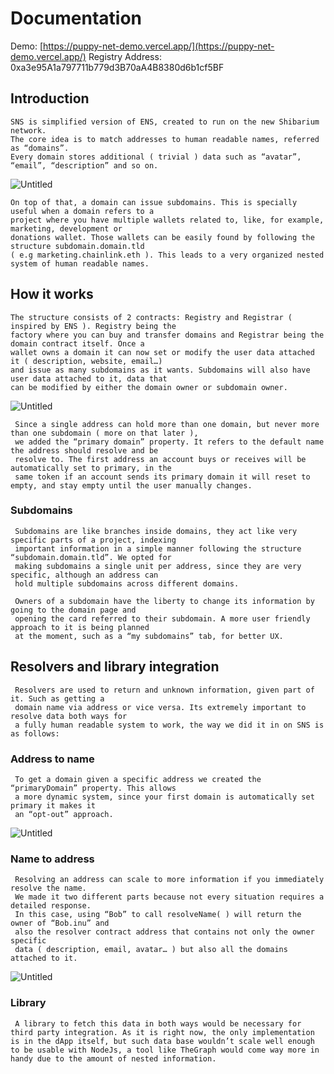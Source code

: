 # Documentation

Demo: [https://puppy-net-demo.vercel.app/](https://puppy-net-demo.vercel.app/)
Registry Address: 0xa3e95A1a797711b779d3B70aA4B8380d6b1cf5BF

## Introduction

    SNS is simplified version of ENS, created to run on the new Shibarium network.
    The core idea is to match addresses to human readable names, referred as “domains”.
    Every domain stores additional ( trivial ) data such as “avatar”, “email”, “description” and so on.

![Untitled]("./src/assets/Docs/1.png")

    On top of that, a domain can issue subdomains. This is specially useful when a domain refers to a
    project where you have multiple wallets related to, like, for example, marketing, development or
    donations wallet. Those wallets can be easily found by following the structure subdomain.domain.tld
    ( e.g marketing.chainlink.eth ). This leads to a very organized nested system of human readable names.

## How it works

    The structure consists of 2 contracts: Registry and Registrar ( inspired by ENS ). Registry being the
    factory where you can buy and transfer domains and Registrar being the domain contract itself. Once a
    wallet owns a domain it can now set or modify the user data attached it ( description, website, email…)
    and issue as many subdomains as it wants. Subdomains will also have user data attached to it, data that
    can be modified by either the domain owner or subdomain owner.

![Untitled]("./src/assets/Docs/2.png")

     Since a single address can hold more than one domain, but never more than one subdomain ( more on that later ),
     we added the “primary domain” property. It refers to the default name the address should resolve and be
     resolve to. The first address an account buys or receives will be automatically set to primary, in the
     same token if an account sends its primary domain it will reset to empty, and stay empty until the user manually changes.

### Subdomains

     Subdomains are like branches inside domains, they act like very specific parts of a project, indexing
     important information in a simple manner following the structure “subdomain.domain.tld”. We opted for
     making subdomains a single unit per address, since they are very specific, although an address can
     hold multiple subdomains across different domains.

     Owners of a subdomain have the liberty to change its information by going to the domain page and
     opening the card referred to their subdomain. A more user friendly approach to it is being planned
     at the moment, such as a “my subdomains” tab, for better UX.

## Resolvers and library integration

     Resolvers are used to return and unknown information, given part of it. Such as getting a
     domain name via address or vice versa. Its extremely important to resolve data both ways for
     a fully human readable system to work, the way we did it in on SNS is as follows:

### Address to name

     To get a domain given a specific address we created the “primaryDomain” property. This allows
     a more dynamic system, since your first domain is automatically set primary it makes it
     an “opt-out” approach.

![Untitled]("./src/assets/Docs/3.png")

### Name to address

     Resolving an address can scale to more information if you immediately resolve the name.
     We made it two different parts because not every situation requires a detailed response.
     In this case, using “Bob” to call resolveName( ) will return the owner of “Bob.inu” and
     also the resolver contract address that contains not only the owner specific
     data ( description, email, avatar… ) but also all the domains attached to it.

![Untitled]("./src/assets/Docs/4.png")

### Library

     A library to fetch this data in both ways would be necessary for third party integration. As it is right now, the only implementation is in the dApp itself, but such data base wouldn’t scale well enough to be usable with NodeJs, a tool like TheGraph would come way more in handy due to the amount of nested information.
